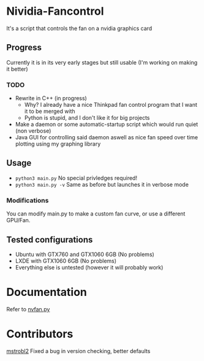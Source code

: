 # Nividia-Fancontrol
It's a script that controls the fan on a nvidia graphics card

## Progress
Currently it is in its very early stages but still usable
(I'm working on making it better)
### TODO
- Rewrite in C++ (in progress)
  - Why? I already have a nice Thinkpad fan control program that I want it to be merged with
  - Python is stupid, and I don't like it for big projects
- Make a daemon or some automatic-startup script which would run quiet (non verbose)
- Java GUI for controlling said daemon aswell as nice fan speed over time plotting using my graphing library

## Usage
- `python3 main.py` No special privledges required!
- `python3 main.py -v` Same as before but launches it in verbose mode
### Modifications
You can modify main.py to make a custom fan curve, or use a different GPU/Fan.

## Tested configurations
- Ubuntu with GTX760 and GTX1060 6GB (No problems)
- LXDE with GTX1060 6GB (No problems)
- Everything else is untested (however it will probably work)

# Documentation
Refer to [nvfan.py](https://github.com/abc123me/Nividia-Fancontrol/blob/master/nvfan.py)

# Contributors
[mstrobl2](https://github.com/mstrobl2) Fixed a bug in version checking, better defaults
